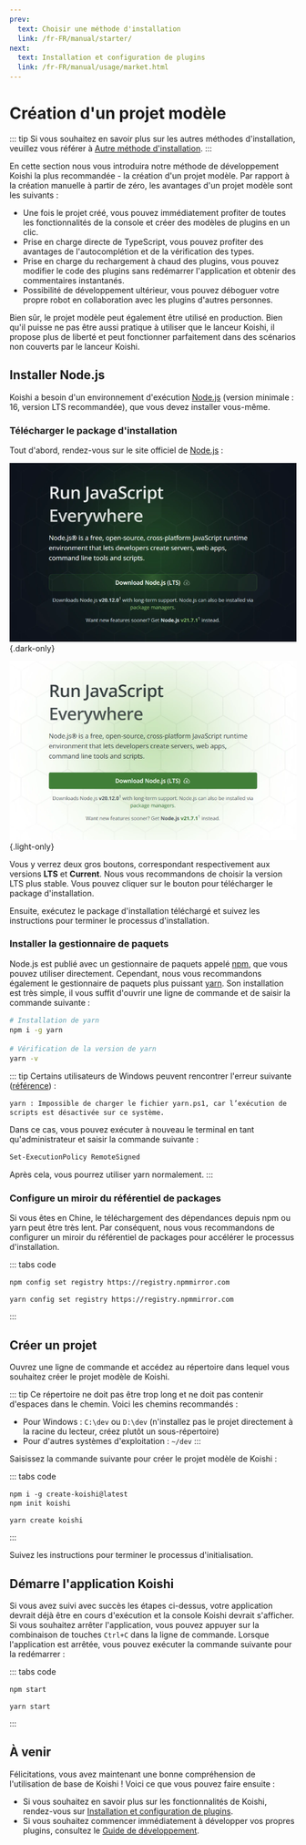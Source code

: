 ```yaml
---
prev:
  text: Choisir une méthode d'installation
  link: /fr-FR/manual/starter/
next:
  text: Installation et configuration de plugins
  link: /fr-FR/manual/usage/market.html
---
```


# Création d'un projet modèle

::: tip
Si vous souhaitez en savoir plus sur les autres méthodes d'installation, veuillez vous référer à [Autre méthode d'installation](./index.md).
:::

En cette section nous vous introduira notre méthode de développement Koishi la plus recommandée - la création d'un projet modèle. Par rapport à la création manuelle à partir de zéro, les avantages d'un projet modèle sont les suivants :

- Une fois le projet créé, vous pouvez immédiatement profiter de toutes les fonctionnalités de la console et créer des modèles de plugins en un clic.
- Prise en charge directe de TypeScript, vous pouvez profiter des avantages de l'autocomplétion et de la vérification des types.
- Prise en charge du rechargement à chaud des plugins, vous pouvez modifier le code des plugins sans redémarrer l'application et obtenir des commentaires instantanés.
- Possibilité de développement ultérieur, vous pouvez déboguer votre propre robot en collaboration avec les plugins d'autres personnes.

Bien sûr, le projet modèle peut également être utilisé en production. Bien qu'il puisse ne pas être aussi pratique à utiliser que le lanceur Koishi, il propose plus de liberté et peut fonctionner parfaitement dans des scénarios non couverts par le lanceur Koishi.

## Installer Node.js

Koishi a besoin d'un environnement d'exécution [Node.js](https://nodejs.org/) (version minimale : 16, version LTS recommandée), que vous devez installer vous-même.

### Télécharger le package d'installation

Tout d'abord, rendez-vous sur le site officiel de [Node.js](https://nodejs.org/) :

![home](/manual/nodejs/home-dark.webp) {.dark-only}

![home](/manual/nodejs/home-light.webp) {.light-only}

Vous y verrez deux gros boutons, correspondant respectivement aux versions **LTS** et **Current**. Nous vous recommandons de choisir la version LTS plus stable. Vous pouvez cliquer sur le bouton pour télécharger le package d'installation.

Ensuite, exécutez le package d'installation téléchargé et suivez les instructions pour terminer le processus d'installation.

### Installer la gestionnaire de paquets

Node.js est publié avec un gestionnaire de paquets appelé [npm](https://www.npmjs.com/), que vous pouvez utiliser directement. Cependant, nous vous recommandons également le gestionnaire de paquets plus puissant [yarn](https://classic.yarnpkg.com/). Son installation est très simple, il vous suffit d'ouvrir une ligne de commande et de saisir la commande suivante :

```sh
# Installation de yarn
npm i -g yarn

# Vérification de la version de yarn
yarn -v
```

::: tip
Certains utilisateurs de Windows peuvent rencontrer l'erreur suivante ([référence](https://learn.microsoft.com/zh-cn/powershell/module/microsoft.powershell.core/about/about_execution_policies)) :

```text
yarn : Impossible de charger le fichier yarn.ps1, car l’exécution de scripts est désactivée sur ce système.
```

Dans ce cas, vous pouvez exécuter à nouveau le terminal en tant qu'administrateur et saisir la commande suivante :

```sh
Set-ExecutionPolicy RemoteSigned
```

Après cela, vous pourrez utiliser yarn normalement.
:::

### Configure un miroir du référentiel de packages

Si vous êtes en Chine, le téléchargement des dépendances depuis npm ou yarn peut être très lent. Par conséquent, nous vous recommandons de configurer un miroir du référentiel de packages pour accélérer le processus d'installation.

::: tabs code
```npm
npm config set registry https://registry.npmmirror.com
```
```yarn
yarn config set registry https://registry.npmmirror.com
```
:::

## Créer un projet

Ouvrez une ligne de commande et accédez au répertoire dans lequel vous souhaitez créer le projet modèle de Koishi.

::: tip
Ce répertoire ne doit pas être trop long et ne doit pas contenir d'espaces dans le chemin. Voici les chemins recommandés :

- Pour Windows : `C:\dev` ou `D:\dev` (n'installez pas le projet directement à la racine du lecteur, créez plutôt un sous-répertoire)
- Pour d'autres systèmes d'exploitation : `~/dev`
:::

Saisissez la commande suivante pour créer le projet modèle de Koishi :

::: tabs code
```npm
npm i -g create-koishi@latest
npm init koishi
```
```yarn
yarn create koishi
```
:::

Suivez les instructions pour terminer le processus d'initialisation.

## Démarre l'application Koishi

Si vous avez suivi avec succès les étapes ci-dessus, votre application devrait déjà être en cours d'exécution et la console Koishi devrait s'afficher. Si vous souhaitez arrêter l'application, vous pouvez appuyer sur la combinaison de touches `Ctrl+C` dans la ligne de commande. Lorsque l'application est arrêtée, vous pouvez exécuter la commande suivante pour la redémarrer :

::: tabs code
```npm
npm start
```
```yarn
yarn start
```
:::

## À venir

Félicitations, vous avez maintenant une bonne compréhension de l'utilisation de base de Koishi ! Voici ce que vous pouvez faire ensuite :

- Si vous souhaitez en savoir plus sur les fonctionnalités de Koishi, rendez-vous sur [Installation et configuration de plugins](../usage/market.md).
- Si vous souhaitez commencer immédiatement à développer vos propres plugins, consultez le [Guide de développement](../../guide/index.md).
